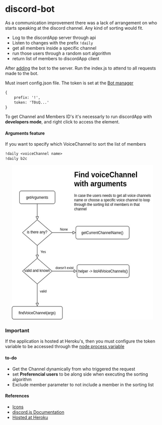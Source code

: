 # discord-bot

 As a communication improvement there was a lack of arrangement on who starts speaking at the discord channel. Any kind of sorting would fit.

- Log to the discordApp server through api
- Listen to changes with the prefix `!daily` 
- get all members inside a specific channel
- run those users through a random sort algorithm
- return list of members to discordApp client

 After [adding]([asd](https://discordapp.com/developers/applications/))  the bot to the server. Run the index.js to attend to all requests made to the bot.

 Must insert config.json file. The token is set at the [Bot manager](https://discordapp.com/developers/applications/)
 ```
 {
     prefix: '!',
     token: 'T0sQ...'
 }
 ```

To get Channel and Members ID's it's necessarly to run discordApp with <b>developers mode</b>, and right click to access the element.


#### Arguments feature 
If you  want to specify which VoiceChannel to sort the list of members
```
!daily <voiceChannel name>
!daily b2c
```

<p align="center">
  <img width="460" height="500" src="./assets/argumentsFlow.jpg">
</p>


### Important
If the application is hosted at Heroku's, then you must configure the token variable to be accessed through the [node process variable](https://devcenter.heroku.com/articles/config-vars) 

#### to-do
 - Get the Channel dynamically from who triggered the request
 - set <b>Preferencial users</b> to be along side when executing the sorting algorithm 
 - Exclude member parameter to not include a member in the sorting list


#### References
- [Icons](https://emojipedia.org/)
- [discord.js Documentation](https://discord.js.org/#/docs/main/stable/general/welcome)
- [Hosted at Heroku](https://dashboard.heroku.com/)